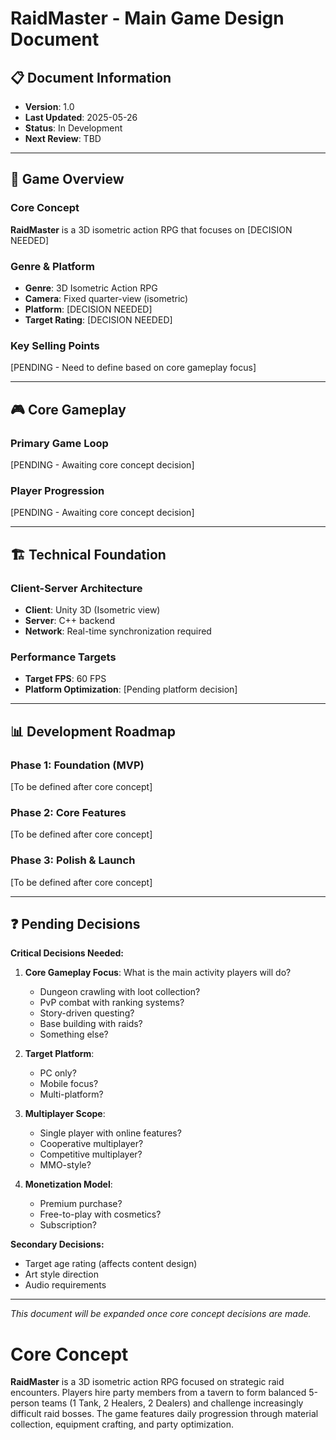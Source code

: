 # RaidMaster - Main Game Design Document

## 📋 Document Information
- **Version**: 1.0
- **Last Updated**: 2025-05-26
- **Status**: In Development
- **Next Review**: TBD

---

## 🎯 Game Overview

### Core Concept
**RaidMaster** is a 3D isometric action RPG that focuses on [DECISION NEEDED]

### Genre & Platform
- **Genre**: 3D Isometric Action RPG
- **Camera**: Fixed quarter-view (isometric)
- **Platform**: [DECISION NEEDED]
- **Target Rating**: [DECISION NEEDED]

### Key Selling Points
[PENDING - Need to define based on core gameplay focus]

---

## 🎮 Core Gameplay

### Primary Game Loop
[PENDING - Awaiting core concept decision]

### Player Progression
[PENDING - Awaiting core concept decision]

---

## 🏗️ Technical Foundation

### Client-Server Architecture
- **Client**: Unity 3D (Isometric view)
- **Server**: C++ backend
- **Network**: Real-time synchronization required

### Performance Targets
- **Target FPS**: 60 FPS
- **Platform Optimization**: [Pending platform decision]

---

## 📊 Development Roadmap

### Phase 1: Foundation (MVP)
[To be defined after core concept]

### Phase 2: Core Features
[To be defined after core concept]

### Phase 3: Polish & Launch
[To be defined after core concept]

---

## ❓ Pending Decisions

**Critical Decisions Needed:**
1. **Core Gameplay Focus**: What is the main activity players will do?
   - Dungeon crawling with loot collection?
   - PvP combat with ranking systems?
   - Story-driven questing?
   - Base building with raids?
   - Something else?

2. **Target Platform**: 
   - PC only?
   - Mobile focus?
   - Multi-platform?

3. **Multiplayer Scope**:
   - Single player with online features?
   - Cooperative multiplayer?
   - Competitive multiplayer?
   - MMO-style?

4. **Monetization Model**:
   - Premium purchase?
   - Free-to-play with cosmetics?
   - Subscription?

**Secondary Decisions:**
- Target age rating (affects content design)
- Art style direction
- Audio requirements

---

*This document will be expanded once core concept decisions are made.*
# Core Concept
**RaidMaster** is a 3D isometric action RPG focused on strategic raid encounters. Players hire party members from a tavern to form balanced 5-person teams (1 Tank, 2 Healers, 2 Dealers) and challenge increasingly difficult raid bosses. The game features daily progression through material collection, equipment crafting, and party optimization.